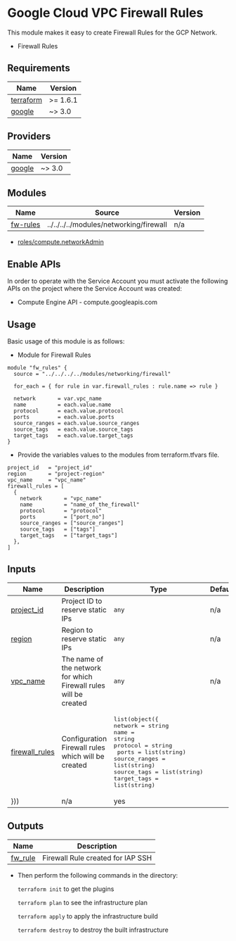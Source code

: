 # Google Cloud VPC Firewall Rules

This module makes it easy to create Firewall Rules for the GCP Network.

- Firewall Rules

## Requirements

| Name | Version |
|------|---------|
| <a name="requirement_terraform"></a> [terraform](#requirement\_terraform) | >= 1.6.1 |
| <a name="requirement_google"></a> [google](#requirement\_google) | ~> 3.0 |

## Providers

| Name | Version |
|------|---------|
| <a name="requirement_google"></a> [google](#requirement\_google) | ~> 3.0 |

## Modules

| Name | Source | Version |
|------|--------|---------|
| <a name="module_cloud_dns"></a> [fw-rules](#module\_cloud_dns_) | ../../../../modules/networking/firewall | n/a |



- [roles/compute.networkAdmin](https://cloud.google.com/iam/docs/understanding-roles)

## Enable APIs

In order to operate with the Service Account you must activate the following APIs on the project where the Service Account was created:

- Compute Engine API - compute.googleapis.com

## Usage

Basic usage of this module is as follows:

* Module for Firewall Rules

```hcl
module "fw_rules" {
  source = "../../../../modules/networking/firewall"

  for_each = { for rule in var.firewall_rules : rule.name => rule }

  network       = var.vpc_name
  name          = each.value.name
  protocol      = each.value.protocol
  ports         = each.value.ports
  source_ranges = each.value.source_ranges
  source_tags   = each.value.source_tags
  target_tags   = each.value.target_tags
}
```

* Provide the variables values to the modules from terraform.tfvars file.

```hcl
project_id   = "project_id"
region       = "project-region"
vpc_name     = "vpc_name"
firewall_rules = [
  {
    network       = "vpc_name"
    name          = "name_of_the_firewall"
    protocol      = "protocol"
    ports         = ["port_no"]
    source_ranges = ["source_ranges"]
    source_tags   = ["tags"]
    target_tags   = ["target_tags"]
  },
]
```

## Inputs

| Name | Description | Type | Default | Required |
|------|-------------|------|---------|:--------:|
| <a name="input_project_id"></a> [project\_id](#input\_project\_id) | Project ID to reserve static IPs | `any` | n/a | yes |
| <a name="input_region"></a> [region](#input\_region) | Region to reserve static IPs | `any` | n/a | yes |
| <a name="input_vpc_name"></a> [vpc\_name](#input\_vpc\_name) | The name of the network for which Firewall rules will be created | `any` | n/a | yes |
| <a name="input_vpc_name"></a> [firewall_rules](#input\_vpc\_name) | Configuration Firewall rules which will be created | <pre>list(object({ <br>network       = string <br>name          = string<br>protocol      = string<br> ports         = list(string)<br>source_ranges = list(string)<br>source_tags   = list(string)<br>target_tags   = list(string)
  }))</pre> | n/a | yes |

## Outputs

| Name | Description |
|------|-------------|
| <a name="output_fw_rule"></a> [fw\_rule](#output\_fw\_rules) | Firewall Rule created for IAP SSH |

* Then perform the following commands in the directory:

   `terraform init` to get the plugins

   `terraform plan` to see the infrastructure plan

   `terraform apply` to apply the infrastructure build

   `terraform destroy` to destroy the built infrastructure
